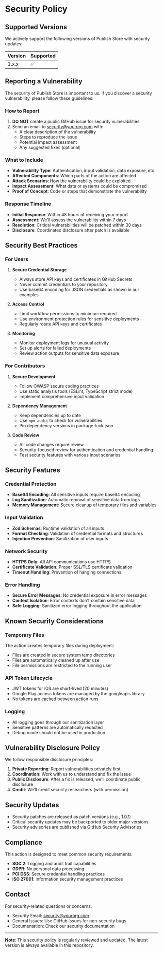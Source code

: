 # Security Policy

## Supported Versions

We actively support the following versions of Publish Store with security updates:

| Version | Supported          |
| ------- | ------------------ |
| 1.x.x   | :white_check_mark: |

## Reporting a Vulnerability

The security of Publish Store is important to us. If you discover a security vulnerability, please follow these guidelines:

### How to Report

1. **DO NOT** create a public GitHub issue for security vulnerabilities
2. Send an email to security@yourorg.com with:
   - A clear description of the vulnerability
   - Steps to reproduce the issue
   - Potential impact assessment
   - Any suggested fixes (optional)

### What to Include

- **Vulnerability Type**: Authentication, input validation, data exposure, etc.
- **Affected Components**: Which parts of the action are affected
- **Attack Scenarios**: How the vulnerability could be exploited
- **Impact Assessment**: What data or systems could be compromised
- **Proof of Concept**: Code or steps that demonstrate the vulnerability

### Response Timeline

- **Initial Response**: Within 48 hours of receiving your report
- **Assessment**: We'll assess the vulnerability within 7 days
- **Resolution**: Critical vulnerabilities will be patched within 30 days
- **Disclosure**: Coordinated disclosure after patch is available

## Security Best Practices

### For Users

1. **Secure Credential Storage**
   - Always store API keys and certificates in GitHub Secrets
   - Never commit credentials to your repository
   - Use base64 encoding for JSON credentials as shown in our examples

2. **Access Control**
   - Limit workflow permissions to minimum required
   - Use environment protection rules for sensitive deployments
   - Regularly rotate API keys and certificates

3. **Monitoring**
   - Monitor deployment logs for unusual activity
   - Set up alerts for failed deployments
   - Review action outputs for sensitive data exposure

### For Contributors

1. **Secure Development**
   - Follow OWASP secure coding practices
   - Use static analysis tools (ESLint, TypeScript strict mode)
   - Implement comprehensive input validation

2. **Dependency Management**
   - Keep dependencies up to date
   - Use `npm audit` to check for vulnerabilities
   - Pin dependency versions in package-lock.json

3. **Code Review**
   - All code changes require review
   - Security-focused review for authentication and credential handling
   - Test security features with various input scenarios

## Security Features

### Credential Protection

- **Base64 Encoding**: All sensitive inputs require base64 encoding
- **Log Sanitization**: Automatic removal of sensitive data from logs
- **Memory Management**: Secure cleanup of temporary files and variables

### Input Validation

- **Zod Schemas**: Runtime validation of all inputs
- **Format Checking**: Validation of credential formats and structures
- **Injection Prevention**: Sanitization of user inputs

### Network Security

- **HTTPS Only**: All API communications use HTTPS
- **Certificate Validation**: Proper SSL/TLS certificate validation
- **Timeout Handling**: Prevention of hanging connections

### Error Handling

- **Secure Error Messages**: No credential exposure in error messages
- **Context Isolation**: Error contexts don't contain sensitive data
- **Safe Logging**: Sanitized error logging throughout the application

## Known Security Considerations

### Temporary Files

The action creates temporary files during deployment:
- Files are created in secure system temp directories
- Files are automatically cleaned up after use
- File permissions are restricted to the running user

### API Token Lifecycle

- JWT tokens for iOS are short-lived (20 minutes)
- Google Play access tokens are managed by the googleapis library
- No tokens are cached between action runs

### Logging

- All logging goes through our sanitization layer
- Sensitive patterns are automatically redacted
- Debug mode should not be used in production

## Vulnerability Disclosure Policy

We follow responsible disclosure principles:

1. **Private Reporting**: Report vulnerabilities privately first
2. **Coordination**: Work with us to understand and fix the issue
3. **Public Disclosure**: After a fix is released, we'll coordinate public disclosure
4. **Credit**: We'll credit security researchers (with permission)

## Security Updates

- Security patches are released as patch versions (e.g., 1.0.1)
- Critical security updates may be backported to older major versions
- Security advisories are published via GitHub Security Advisories

## Compliance

This action is designed to meet common security requirements:

- **SOC 2**: Logging and audit trail capabilities
- **GDPR**: No personal data processing
- **PCI DSS**: Secure credential handling practices
- **ISO 27001**: Information security management practices

## Contact

For security-related questions or concerns:
- Security Email: security@yourorg.com
- General Issues: Use GitHub Issues for non-security bugs
- Documentation: Check our security documentation

---

**Note**: This security policy is regularly reviewed and updated. The latest version is always available in this repository.